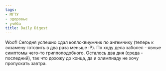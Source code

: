 ```yaml
---
tags:
- МГТУ
- здоровье
- учёба
title: Daily Digest
---
```


Woof! Сегодня успешно сдал коллоквиумчик по ангемчику (теперь к экзамену
готовить в два раза меньше :P). По ходу дела заболел - явные симптомы
чего-то гриппоподобного. Осталось два дня (среда - последний), так что
дохожу до конца, да и олимпиаду не хочу пропускать завтра.